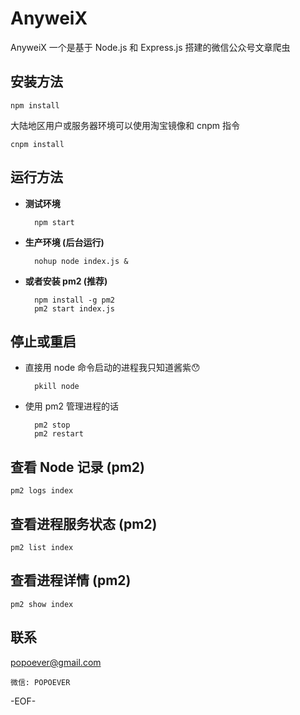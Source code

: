 # AnyweiX

AnyweiX 一个是基于 Node.js 和 Express.js 搭建的微信公众号文章爬虫

安装方法
---

	npm install

大陆地区用户或服务器环境可以使用淘宝镜像和 cnpm 指令

	cnpm install

运行方法
---

* **测试环境**

		npm start


* **生产环境 (后台运行)**

		nohup node index.js &

* **或者安装 pm2 (推荐)**

		npm install -g pm2
		pm2 start index.js

停止或重启
---

* 直接用 node 命令启动的进程我只知道酱紫😯

		pkill node

* 使用 pm2 管理进程的话

		pm2 stop
		pm2 restart

查看 Node 记录 (pm2)
---

	pm2 logs index

查看进程服务状态 (pm2)
---

	pm2 list index

查看进程详情 (pm2)
---

	pm2 show index

联系
---
[popoever@gmail.com](mailto:popoever@gmail.com)

	微信: POPOEVER

-EOF-
